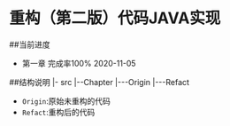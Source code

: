 # 重构（第二版）代码JAVA实现
##当前进度
- 第一章 完成率100%  2020-11-05

##结构说明
|- src
|--Chapter
|---Origin
|---Refact

- `Origin`:原始未重构的代码
- `Refact`:重构后的代码

